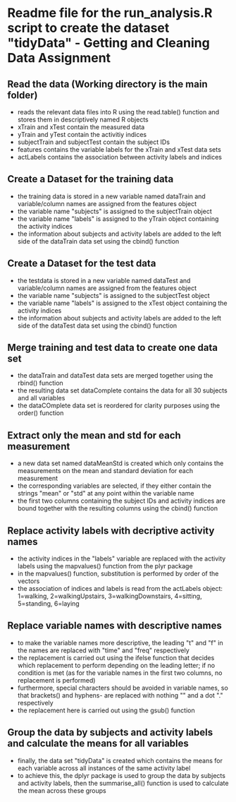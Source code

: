 # Readme file for the run_analysis.R script to create the dataset "tidyData" - Getting and Cleaning Data Assignment

## Read the data (Working directory is the main folder)
- reads the relevant data files into R using the read.table() function and stores them in descriptively named R objects
- xTrain and xTest contain the measured data
- yTrain and yTest contain the activitiy indices 
- subjectTrain and subjectTest contain the subject IDs
- features contains the variable labels for the xTrain and xTest data sets
- actLabels contains the association between activity labels and indices

## Create a Dataset for the training data
- the training data is stored in a new variable named dataTrain and variable/column names are assigned from the features object
- the variable name "subjects" is assigned to the subjectTrain object
- the variable name "labels" is assigned to the yTrain object containing the activity indices
- the information about subjects and activity labels are added to the left side of the dataTrain data set using the cbind() function

## Create a Dataset for the test data
- the testdata is stored in a new variable named dataTest and variable/column names are assigned from the features object
- the variable name "subjects" is assigned to the subjectTest object
- the variable name "labels" is assigned to the xTest object containing the activity indices
- the information about subjects and activity labels are added to the left side of the dataTest data set using the cbind() function

## Merge training and test data to create one data set
- the dataTrain and dataTest data sets are merged together using the rbind() function
- the resulting data set dataComplete contains the data for all 30 subjects and all variables
- the dataCOmplete data set is reordered for clarity purposes using the order() function

## Extract only the mean and std for each measurement
- a new data set named dataMeanStd is created which only contains the measurements on the mean and standard deviation for each measurement
- the corresponding variables are selected, if they either contain the strings "mean" or "std" at any point within the variable name
- the first two columns containing the subject IDs and activity indices are bound together with the resulting columns using the cbind() function 

## Replace activity labels with decriptive activity names
- the activity indices in the "labels" variable are replaced with the activity labels using the mapvalues() function from the plyr package
- in the mapvalues() function, substitution is performed by order of the vectors
- the association of indices and labels is read from the actLabels object: 1=walking, 2=walkingUpstairs, 3=walkingDownstairs, 4=sitting, 5=standing, 6=laying

## Replace variable names with descriptive names
- to make the variable names more descriptive, the leading "t" and "f" in the names are replaced with "time" and "freq" respectively
- the replacement is carried out using the ifelse function that decides which replacement to perform depending on the leading letter; if no condition is met 
	(as for the variable names in the first two columns, no replacement is performed)
- furthermore, special characters should be avoided in variable names, so that brackets() and hyphens- are replaced with nothing "" and a dot "." respectively
- the replacement here is carried out using the gsub() function

## Group the data by subjects and activity labels and calculate the means for all variables
- finally, the data set "tidyData" is created which contains the means for each variable across all instances of the same activity label
- to achieve this, the dplyr package is used to group the data by subjects and activity labels, then the summarise_all() function is used to calculate
	the mean across these groups